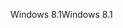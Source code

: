 <span data-ttu-id="56f29-101">Windows 8.1</span><span class="sxs-lookup"><span data-stu-id="56f29-101">Windows 8.1</span></span>